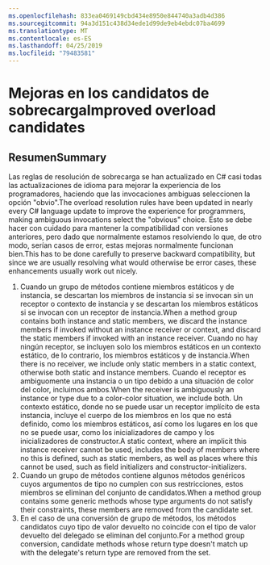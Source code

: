 ```yaml
---
ms.openlocfilehash: 833ea0469149cbd434e8950e844740a3adb4d386
ms.sourcegitcommit: 94a3d151c438d34ede1d99de9eb4ebdc07ba4699
ms.translationtype: MT
ms.contentlocale: es-ES
ms.lasthandoff: 04/25/2019
ms.locfileid: "79483581"
---
```

# <a name="improved-overload-candidates"></a><span data-ttu-id="45d42-101">Mejoras en los candidatos de sobrecarga</span><span class="sxs-lookup"><span data-stu-id="45d42-101">Improved overload candidates</span></span>

## <a name="summary"></a><span data-ttu-id="45d42-102">Resumen</span><span class="sxs-lookup"><span data-stu-id="45d42-102">Summary</span></span>
[summary]: #summary

<span data-ttu-id="45d42-103">Las reglas de resolución de sobrecarga se han actualizado en C# casi todas las actualizaciones de idioma para mejorar la experiencia de los programadores, haciendo que las invocaciones ambiguas seleccionen la opción "obvio".</span><span class="sxs-lookup"><span data-stu-id="45d42-103">The overload resolution rules have been updated in nearly every C# language update to improve the experience for programmers, making ambiguous invocations select the "obvious" choice.</span></span> <span data-ttu-id="45d42-104">Esto se debe hacer con cuidado para mantener la compatibilidad con versiones anteriores, pero dado que normalmente estamos resolviendo lo que, de otro modo, serían casos de error, estas mejoras normalmente funcionan bien.</span><span class="sxs-lookup"><span data-stu-id="45d42-104">This has to be done carefully to preserve backward compatibility, but since we are usually resolving what would otherwise be error cases, these enhancements usually work out nicely.</span></span>

1. <span data-ttu-id="45d42-105">Cuando un grupo de métodos contiene miembros estáticos y de instancia, se descartan los miembros de instancia si se invocan sin un receptor o contexto de instancia y se descartan los miembros estáticos si se invocan con un receptor de instancia.</span><span class="sxs-lookup"><span data-stu-id="45d42-105">When a method group contains both instance and static members, we discard the instance members if invoked without an instance receiver or context, and discard the static members if invoked with an instance receiver.</span></span> <span data-ttu-id="45d42-106">Cuando no hay ningún receptor, se incluyen solo los miembros estáticos en un contexto estático, de lo contrario, los miembros estáticos y de instancia.</span><span class="sxs-lookup"><span data-stu-id="45d42-106">When there is no receiver, we include only static members in a static context, otherwise both static and instance members.</span></span> <span data-ttu-id="45d42-107">Cuando el receptor es ambiguomente una instancia o un tipo debido a una situación de color del color, incluimos ambos.</span><span class="sxs-lookup"><span data-stu-id="45d42-107">When the receiver is ambiguously an instance or type due to a color-color situation, we include both.</span></span> <span data-ttu-id="45d42-108">Un contexto estático, donde no se puede usar un receptor implícito de esta instancia, incluye el cuerpo de los miembros en los que no está definido, como los miembros estáticos, así como los lugares en los que no se puede usar, como los inicializadores de campo y los inicializadores de constructor.</span><span class="sxs-lookup"><span data-stu-id="45d42-108">A static context, where an implicit this instance receiver cannot be used, includes the body of members where no this is defined, such as static members, as well as places where this cannot be used, such as field initializers and constructor-initializers.</span></span>
2. <span data-ttu-id="45d42-109">Cuando un grupo de métodos contiene algunos métodos genéricos cuyos argumentos de tipo no cumplen con sus restricciones, estos miembros se eliminan del conjunto de candidatos.</span><span class="sxs-lookup"><span data-stu-id="45d42-109">When a method group contains some generic methods whose type arguments do not satisfy their constraints, these members are removed from the candidate set.</span></span>
3. <span data-ttu-id="45d42-110">En el caso de una conversión de grupo de métodos, los métodos candidatos cuyo tipo de valor devuelto no coincide con el tipo de valor devuelto del delegado se eliminan del conjunto.</span><span class="sxs-lookup"><span data-stu-id="45d42-110">For a method group conversion, candidate methods whose return type doesn't match up with the delegate's return type are removed from the set.</span></span>
